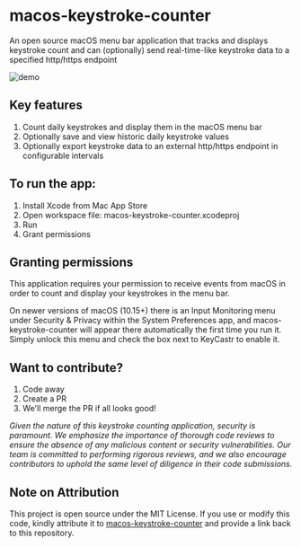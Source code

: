 # macos-keystroke-counter
An open source macOS menu bar application that tracks and displays keystroke count and can (optionally) send real-time-like keystroke data to a specified http/https endpoint

![demo](https://media.giphy.com/media/v1.Y2lkPTc5MGI3NjExaHFsaDJyZHZ6dmtxMnI3MG1qc2M4bXZpOTBrZGl1c3ljMmhnaWYzOSZlcD12MV9pbnRlcm5hbF9naWZfYnlfaWQmY3Q9Zw/WB1Y5VlmofpfQwjpZt/source.gif)

## Key features
1. Count daily keystrokes and display them in the macOS menu bar
2. Optionally save and view historic daily keystroke values
3. Optionally export keystroke data to an external http/https endpoint in configurable intervals

## To run the app:
1. Install Xcode from Mac App Store
2. Open workspace file: macos-keystroke-counter.xcodeproj
3. Run
4. Grant permissions

## Granting permissions
This application requires your permission to receive events from macOS in order to count and display your keystrokes in the menu bar.

On newer versions of macOS (10.15+) there is an Input Monitoring menu under Security & Privacy within the System Preferences app, and macos-keystroke-counter will appear there automatically the first time you run it. Simply unlock this menu and check the box next to KeyCastr to enable it.

## Want to contribute?
1. Code away
2. Create a PR
3. We'll merge the PR if all looks good!

_Given the nature of this keystroke counting application, security is paramount. We emphasize the importance of thorough code reviews to ensure the absence of any malicious content or security vulnerabilities. Our team is committed to performing rigorous reviews, and we also encourage contributors to uphold the same level of diligence in their code submissions._

## Note on Attribution
This project is open source under the MIT License. If you use or modify this code, kindly attribute it to [macos-keystroke-counter](https://github.com/MarcusDelvecchio/macos-keystroke-counter) and provide a link back to this repository.